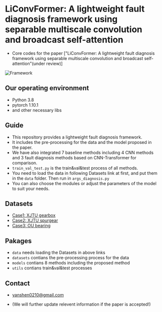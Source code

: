# LiConvFormer: A lightweight fault diagnosis framework using separable multiscale convolution and broadcast self-attention
* Core codes for the paper ["LiConvFormer: A lightweight fault diagnosis framework using separable multiscale convolution and broadcast self-attention"(under review)]

![Framework](https://github.com/yanshen0210/LiConvFormer-a-lightweight-fault-diagnosis-framework/blob/main/framework.jpg)
## Our operating environment
* Python 3.8
* pytorch  1.10.1
* and other necessary libs

## Guide 
* This repository provides a lightweight fault diagnosis framework. 
* It includes the pre-processing for the data and the model proposed in the paper. 
* We have also integrated 7 baseline methods including 4 CNN methods and 3 fault diagnosis methods based on CNN-Transformer for comparison.
* `train_val_test.py` is the train&val&test process of all methods.
* You need to load the data in following Datasets link at first, and put them in the `data` folder. Then run in `args_diagnosis.py`
* You can also choose the modules or adjust the parameters of the model to suit your needs.

## Datasets
* [Case1: XJTU gearbox](https://drive.google.com/drive/folders/1ejGZu9oeL1D9nKN07Q7z72O8eFrWQTay?usp=sharing)
* [Case2: XJTU spurgear](https://drive.google.com/drive/folders/1ejGZu9oeL1D9nKN07Q7z72O8eFrWQTay?usp=sharing)
* [Case3: OU bearing](https://drive.google.com/file/d/1PQnIBKzAu098SAl3DUw0n8AHONynpdb7/view?usp=sharing)


## Pakages
* `data` needs loading the Datasets in above links
* `datasets` contians the pre-processing process for the data
* `models` contians 8 methods including the proposed method
* `utils` contians train&val&test processes

## Contact
- yanshen0210@gmail.com
* (We will further update relevent information if the paper is accepted!)
